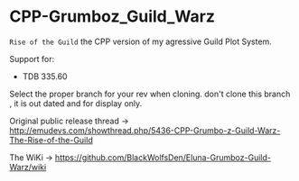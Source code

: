 # CPP-Grumboz_Guild_Warz
`Rise of the Guild` the CPP version of my agressive Guild Plot System.

Support for:

* TDB 335.60
 
 
 Select the proper branch for your rev when cloning. don't clone this branch , it is out dated and for display only.
 
 
Original public release thread -> http://emudevs.com/showthread.php/5436-CPP-Grumbo-z-Guild-Warz-The-Rise-of-the-Guild

The WiKi -> https://github.com/BlackWolfsDen/Eluna-Grumboz-Guild-Warz/wiki
